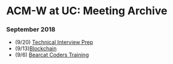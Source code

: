 # ACM-W at UC: Meeting Archive

### September 2018

- (9/20) [Technical Interview Prep](https://docs.google.com/presentation/d/1ZDSI6ac5ungrZwZKB0PIB5967cY3BJjAQnz5cQTXU2M/present?noreplica=1&slide=id.p)
- (9/13)[Blockchain]()
- (9/6) [Bearcat Coders Training](https://docs.google.com/presentation/d/1QLv3MvIvnFl2_HO3VmEkfXEuytH1MgMkeK__oGJqNIw/present?usp=sharing)
